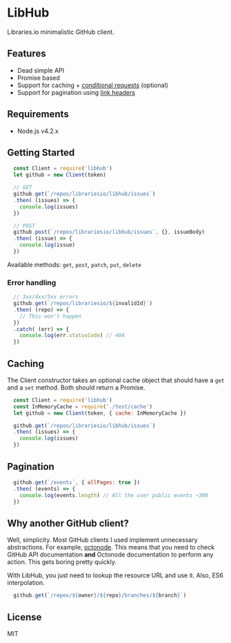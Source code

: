 # LibHub

Libraries.io minimalistic GitHub client.

## Features

 - Dead simple API
 - Promise based
 - Support for caching + [conditional requests](https://developer.github.com/v3/#conditional-requests) (optional)
 - Support for pagination using [link headers](https://developer.github.com/v3/#link-header)

## Requirements

 - Node.js v4.2.x

## Getting Started

```javascript
  const Client = require('libhub')
  let github = new Client(token)

  // GET
  github.get(`/repos/librariesio/libhub/issues`)
  .then( (issues) => {
    console.log(issues)
  })

  // POST
  github.post(`/repos/librariesio/libhub/issues`, {}, issueBody)
  .then( (issue) => {
    console.log(issue)
  })

```

Available methods: `get`, `post`, `patch`, `put`, `delete`


### Error handling

```javascript
  // 3xx/4xx/5xx errors
  github.get(`/repos/librariesio/${invalidId}`)
  .then( (repo) => {
    // This won't happen
  })
  .catch( (err) => {
    console.log(err.statusCode) // 404
  })
```

## Caching

  The Client constructor takes an optional cache object that should have a `get` and a `set` method. Both should return a Promise.

```javascript
  const Client = require('libhub')
  const InMemoryCache = require('./test/cache')
  let github = new Client(token, { cache: InMemoryCache })

  github.get(`/repos/librariesio/libhub/issues`)
  .then( (issues) => {
    console.log(issues)
  })
```

## Pagination

```javascript
  github.get(`/events`, { allPages: true })
  .then( (events) => {
    console.log(events.length) // All the user public events ~300
  })
```

## Why another GitHub client?

Well, simplicity. Most GitHub clients I used implement unnecessary abstractions. For example, [octonode](https://github.com/pksunkara/octonode#create-a-reference-post-repospksunkarahubgitrefs). This means that you need to check GitHub API documentation **and** Octonode documentation to perform any action. This gets boring pretty quickly.

With LibHub, you just need to lookup the resource URL and use it. Also, ES6 interpolation.

```javascript
  github.get(`/repos/${owner}/${repo}/branches/${branch}`)
```

## License

MIT
